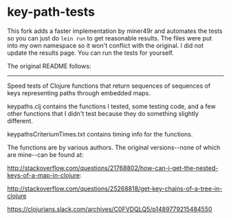 # key-path-tests

This fork adds a faster implementation by miner49r and automates the tests so you can just
do `lein run` to get reasonable results.  The files were put into my own namespace so it
won't conflict with the original.  I did not update the results page.  You can run
the tests for yourself.

The original README follows:

----

Speed tests of Clojure functions that return sequences of sequences of
keys representing paths through embedded maps.

keypaths.clj contains the functions I tested, some testing code, and a
few other functions that I didn't test because they do something
slightly different.

keypathsCriteriumTimes.txt contains timing info for the functions.

The functions are by various authors.  The original versions--none of
which are mine--can be found at:

http://stackoverflow.com/questions/21768802/how-can-i-get-the-nested-keys-of-a-map-in-clojure:

http://stackoverflow.com/questions/25268818/get-key-chains-of-a-tree-in-clojure

https://clojurians.slack.com/archives/C0FVDQLQ5/p1489779215484550
